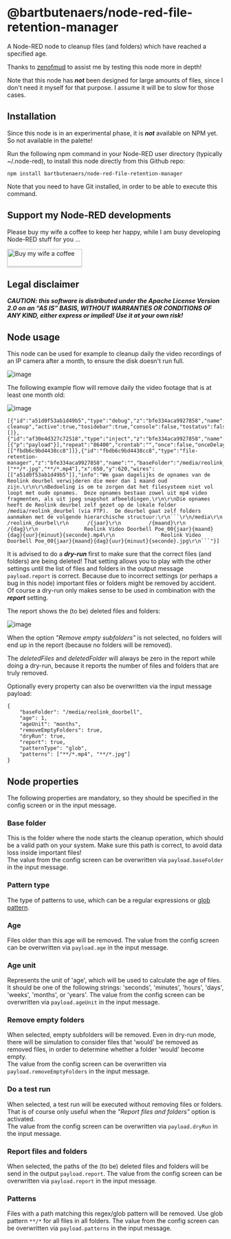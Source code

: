 # @bartbutenaers/node-red-file-retention-manager
A Node-RED node to cleanup files (and folders) which have reached a specified age.

Thanks to [zenofmud](https://discourse.nodered.org/u/zenofmud/summary) to assist me by testing this node more in depth!

Note that this node has ***not*** been designed for large amounts of files, since I don't need it myself for that purpose.  I assume it will be to slow for those cases.

## Installation

Since this node is in an experimental phase, it is ***not*** available on NPM yet.  So not available in the palette!

Run the following npm command in your Node-RED user directory (typically ~/.node-red), to install this node directly from this Github repo:
```
npm install bartbutenaers/node-red-file-retention-manager
```
Note that you need to have Git installed, in order to be able to execute this command.

## Support my Node-RED developments

Please buy my wife a coffee to keep her happy, while I am busy developing Node-RED stuff for you ...

<a href="https://www.buymeacoffee.com/bartbutenaers" target="_blank"><img src="https://www.buymeacoffee.com/assets/img/custom_images/orange_img.png" alt="Buy my wife a coffee" style="height: 41px !important;width: 174px !important;box-shadow: 0px 3px 2px 0px rgba(190, 190, 190, 0.5) !important;-webkit-box-shadow: 0px 3px 2px 0px rgba(190, 190, 190, 0.5) !important;" ></a>

## Legal disclaimer

***CAUTION: this software is distributed under the Apache License Version 2.0 on an “AS IS” BASIS, WITHOUT WARRANTIES OR CONDITIONS OF ANY KIND, either express or implied!  Use it at your own risk!***

## Node usage

This node can be used for example to cleanup daily the video recordings of an IP camera after a month, to ensure the disk doesn't run full.  

![image](https://github.com/bartbutenaers/node-red-file-retention-manager/assets/14224149/952bdb72-dd51-4d56-b0fb-87f676dcbebf)

The following example flow will remove daily the video footage that is at least one month old:

![image](https://github.com/bartbutenaers/node-red-cleanup-filesystem/assets/14224149/681b5dfc-e1f9-44d3-8ee6-62d02456e9f9)
```
[{"id":"a51d0f53ab1d49b5","type":"debug","z":"bfe334aca9927858","name":"Report cleanup","active":true,"tosidebar":true,"console":false,"tostatus":false,"complete":"payload","targetType":"msg","statusVal":"","statusType":"auto","x":860,"y":620,"wires":[]},{"id":"af30e4d327c72518","type":"inject","z":"bfe334aca9927858","name":"Monthly","props":[{"p":"payload"}],"repeat":"86400","crontab":"","once":false,"onceDelay":0.1,"topic":"","payload":"","payloadType":"date","x":440,"y":620,"wires":[["fbdb6c9bd4438cc8"]]},{"id":"fbdb6c9bd4438cc8","type":"file-retention-manager","z":"bfe334aca9927858","name":"","baseFolder":"/media/reolink_deurbel","patternType":"glob","age":"1","ageUnit":"months","removeEmptyFolders":true,"dryRun":true,"report":true,"patterns":["**/*.jpg","**/*.mp4"],"x":650,"y":620,"wires":[["a51d0f53ab1d49b5"]],"info":"We gaan dagelijks de opnames van de Reolink deurbel verwijderen die meer dan 1 maand oud zijn.\r\n\r\nBedoeling is om te zorgen dat het filesysteem niet vol loopt met oude opnames.  Deze opnames bestaan zowel uit mp4 video fragmenten, als uit jpeg snapshot afbeeldingen.\r\n\r\nDie opnames heeft de Reolink deurbel zelf gezet op de lokale folder /media/reolink_deurbel (via FTP).  De deurbel gaat zelf folders aanmaken met de volgende hierarchische structuur:\r\n```\r\n/media\r\n   /reolink_deurbel\r\n      /{jaar}\r\n         /{maand}\r\n            /{dag}\r\n               Reolink Video Doorbell Poe_00{jaar}{maand}{dag}{uur}{minuut}{seconde}.mp4\r\n               Reolink Video Doorbell Poe_00{jaar}{maand}{dag}{uur}{minuut}{seconde}.jpg\r\n```"}]
```
It is advised to do a ***dry-run*** first to make sure that the correct files (and folders) are being deleted!  That setting allows you to play with the other settings until the list of files and folders in the output message `payload.report` is correct. Because due to incorrect settings (or perhaps a bug in this node) important files or folders might be removed by accident.  Of course a dry-run only makes sense to be used in combination with the ***report*** setting.

The report shows the (to be) deleted files and folders:

![image](https://github.com/bartbutenaers/node-red-cleanup-filesystem/assets/14224149/7263cd81-8458-47ed-963c-a047ffbfa7ba)

When the option *"Remove empty subfolders"* is not selected, no folders will end up in the report (because no folders will be removed).

The *deletedFiles* and *deletedFolder* will always be zero in the report while doing a dry-run, because it reports the number of files and folders that are truly removed.

Optionally every property can also be overwritten via the input message payload:
```
{
    "baseFolder": "/media/reolink_doorbell",
    "age": 1,
    "ageUnit": "months",
    "removeEmptyFolders": true,
    "dryRun": true,
    "report": true,
    "patternType": "glob",
    "patterns": ["**/*.mp4", "**/*.jpg"]
}
```

## Node properties

The following properties are mandatory, so they should be specified in the config screen or in the input message.

### Base folder

This is the folder where the node starts the cleanup operation, which should be a valid path on your system.  Make sure this path is correct, to avoid data loss inside important files!  
The value from the config screen can be overwritten via `payload.baseFolder` in the input message.

### Pattern type

The type of patterns to use, which can be a regular expressions or [glob pattern](https://code.visualstudio.com/docs/editor/glob-patterns).

### Age

Files older than this age will be removed.
The value from the config screen can be overwritten via `payload.age` in the input message.

### Age unit

Represents the unit of 'age', which will be used to calculate the age of files.  It should be one of the following strings: 'seconds', 'minutes', 'hours', 'days', 'weeks', 'months', or 'years'.  The value from the config screen can be overwritten via `payload.ageUnit` in the input message.

### Remove empty folders

When selected, empty subfolders will be removed.  Even in dry-run mode, there will be simulation to consider files that 'would' be removed as removed files, in order to determine whether a folder 'would' become empty.  
The value from the config screen can be overwritten via `payload.removeEmptyFolders` in the input message.

### Do a test run

When selected, a test run will be executed without removing files or folders.  That is of course only useful when the *"Report files and folders"* option is activated.  
The value from the config screen can be overwritten via `payload.dryRun` in the input message.

### Report files and folders

 When selected, the paths of the (to be) deleted files and folders will be send in the output `payload.report`.
 The value from the config screen can be overwritten via `payload.report` in the input message.

### Patterns

Files with a path matching this regex/glob pattern will be removed.  Use glob pattern `**/*` for all files in all folders.
The value from the config screen can be overwritten via `payload.patterns` in the input message.
